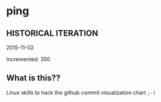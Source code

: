 # ping

## HISTORICAL ITERATION
2015-11-02

Incremented: 350

## What is this?? 
Linux skills to hack the github commit visualization chart `;-)`
